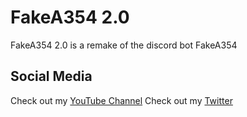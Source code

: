 # FakeA354 2.0
FakeA354 2.0 is a remake of the discord bot FakeA354


## Social Media

Check out my [YouTube Channel](www.youtube.com/c/Assassiner354)
Check out my [Twitter](https://twitter.com/@RealA354)
